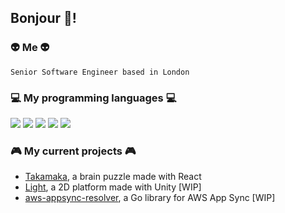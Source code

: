 ## Bonjour :frog:!

<!--
**hervit0/hervit0** is a ✨ _special_ ✨ repository because its `README.md` (this file) appears on your GitHub profile.

Here are some ideas to get you started:

- 🔭 I’m currently working on ...
- 🌱 I’m currently learning ...
- 👯 I’m looking to collaborate on ...
- 🤔 I’m looking for help with ...
- 💬 Ask me about ...
- 📫 How to reach me: ...
- 😄 Pronouns: ...
- ⚡ Fun fact: ...
-->

### :alien: Me :alien:

`Senior Software Engineer based in London`

### :computer: My programming languages :computer:

<img src="https://img.shields.io/badge/go-%2300ADD8.svg?&style=for-the-badge&logo=go&logoColor=white"/>
<img src="https://img.shields.io/badge/scala-%23DC322F.svg?&style=for-the-badge&logo=scala&logoColor=white"/>
<img src="https://img.shields.io/badge/elixir-%234B275F.svg?&style=for-the-badge&logo=elixir&logoColor=white"/> 
<img src="https://img.shields.io/badge/typescript%20-%23007ACC.svg?&style=for-the-badge&logo=typescript&logoColor=white"/>
<img src="https://img.shields.io/badge/ruby-%23CC342D.svg?&style=for-the-badge&logo=ruby&logoColor=white"/>

### :video_game: My current projects :video_game:

- [Takamaka](https://hervit0.github.io/takamaka), a brain puzzle made with React
- [Light](https://hervit0.github.io/unity-test), a 2D platform made with Unity [WIP]
- [aws-appsync-resolver](https://github.com/hervit0/aws-appsync-resolver), a Go library for AWS App Sync [WIP]